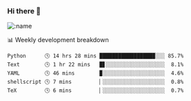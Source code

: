 ### Hi there 👋

<!--
**lv2020/lv2020** is a ✨ _special_ ✨ repository because its `README.md` (this file) appears on your GitHub profile.

Here are some ideas to get you started:

- 🔭 I’m currently working on ...
- 🌱 I’m currently learning ...
- 👯 I’m looking to collaborate on ...
- 🤔 I’m looking for help with ...
- 💬 Ask me about ...
- 📫 How to reach me: ...
- 😄 Pronouns: ...
- ⚡ Fun fact: ...
-->
![:name](https://count.getloli.com/get/@:lv2020)
 <!-- waka-box start -->
📊 Weekly development breakdown
```text
Python      🕓 14 hrs 28 mins █████████████████▉░░░ 85.7%
Text        🕓 1 hr 22 mins   █▋░░░░░░░░░░░░░░░░░░░  8.1%
YAML        🕓 46 mins        ▉░░░░░░░░░░░░░░░░░░░░  4.6%
shellscript 🕓 7 mins         ▏░░░░░░░░░░░░░░░░░░░░  0.8%
TeX         🕓 6 mins         ▏░░░░░░░░░░░░░░░░░░░░  0.7%
```
<!-- Powered by https://github.com/YouEclipse/waka-box-go . -->
<!-- waka-box end -->
